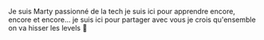 Je suis Marty
passionné de la tech 
je suis ici pour apprendre encore, encore et encore...
je suis ici pour partager avec vous 
je crois qu'ensemble on va hisser les levels 💪
